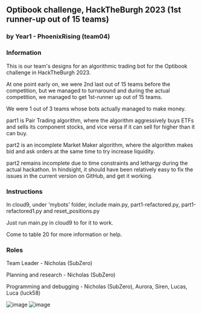 ## Optibook challenge, HackTheBurgh 2023 (1st runner-up out of 15 teams)
### by Year1 - PhoenixRising (team04)

### Information

This is our team's designs for an algorithmic trading bot for the Optibook challenge in HackTheBurgh 2023.

At one point early on, we were 2nd last out of 15 teams before the competition, but we managed to turnaround and during the actual competition, we managed to get 1st-runner up out of 15 teams.

We were 1 out of 3 teams whose bots actually managed to make money.

part1 is Pair Trading algorithm, where the algorithm aggressively buys ETFs and sells its component stocks, and vice versa if it can sell for higher than it can buy.

part2 is an incomplete Market Maker algorithm, where the algorithm makes bid and ask orders at the same time to try increase liquidity.

part2 remains incomplete due to time constraints and lethargy during the actual hackathon. In hindsight, it should have been relatively easy to fix the issues in the current version on GitHub, and get it working.

### Instructions

In cloud9, under 'mybots' folder, include main.py, part1-refactored.py, part1-refactored1.py and reset_positions.py

Just run main.py in cloud9 to for it to work.

Come to table 20 for more information or help.

### Roles

Team Leader - Nicholas (SubZero)

Planning and research - Nicholas (SubZero)

Programming and debugging - Nicholas (SubZero), Aurora, Siren, Lucas, Luca (luck58)

![image](https://user-images.githubusercontent.com/72307706/223787561-8da72025-5331-4153-a5ae-3a7059a38290.png)
![image](https://user-images.githubusercontent.com/72307706/223788371-df3286d7-2902-4705-afcc-a30cd429820c.png)
